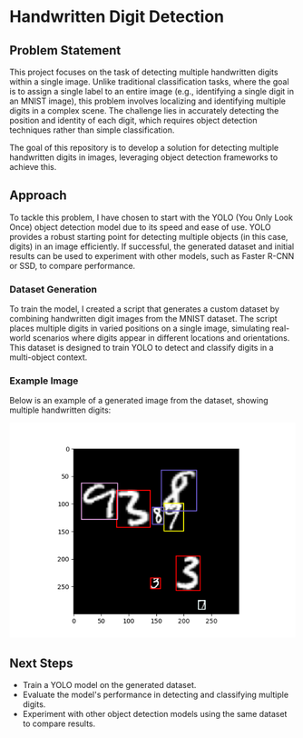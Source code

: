 # Handwritten Digit Detection

## Problem Statement

This project focuses on the task of detecting multiple handwritten digits within a single image. Unlike traditional classification tasks, where the goal is to assign a single label to an entire image (e.g., identifying a single digit in an MNIST image), this problem involves localizing and identifying multiple digits in a complex scene. The challenge lies in accurately detecting the position and identity of each digit, which requires object detection techniques rather than simple classification.

The goal of this repository is to develop a solution for detecting multiple handwritten digits in images, leveraging object detection frameworks to achieve this.

## Approach

To tackle this problem, I have chosen to start with the YOLO (You Only Look Once) object detection model due to its speed and ease of use. YOLO provides a robust starting point for detecting multiple objects (in this case, digits) in an image efficiently. If successful, the generated dataset and initial results can be used to experiment with other models, such as Faster R-CNN or SSD, to compare performance.

### Dataset Generation

To train the model, I created a script that generates a custom dataset by combining handwritten digit images from the MNIST dataset. The script places multiple digits in varied positions on a single image, simulating real-world scenarios where digits appear in different locations and orientations. This dataset is designed to train YOLO to detect and classify digits in a multi-object context.

### Example Image

Below is an example of a generated image from the dataset, showing multiple handwritten digits:

![Example Image](examples/example.png)

## Next Steps

- Train a YOLO model on the generated dataset.
- Evaluate the model's performance in detecting and classifying multiple digits.
- Experiment with other object detection models using the same dataset to compare results.
